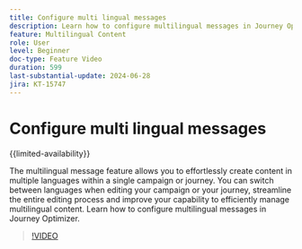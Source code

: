 ```yaml
---
title: Configure multi lingual messages
description: Learn how to configure multilingual messages in Journey Optimizer.
feature: Multilingual Content
role: User
level: Beginner
doc-type: Feature Video
duration: 599
last-substantial-update: 2024-06-28
jira: KT-15747
---
```


# Configure multi lingual messages

{{limited-availability}}

The multilingual message feature allows you to effortlessly create content in multiple languages within a single campaign or journey. You can switch between languages when editing your campaign or your journey, streamline the entire editing process and improve your capability to efficiently manage multilingual content. Learn how to configure multilingual messages in Journey Optimizer.
 
>[!VIDEO](https://video.tv.adobe.com/v/3430661/?learn=on)

